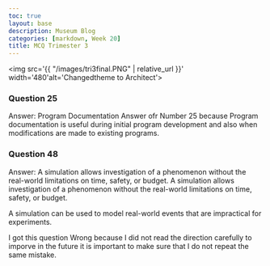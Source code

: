 ```yaml
---
toc: true
layout: base
description: Museum Blog
categories: [markdown, Week 20]
title: MCQ Trimester 3
---
```



<img src='{{ "/images/tri3final.PNG" | relative_url }}' width='480'alt='Changedtheme to Architect'>


### Question  25


Answer:
Program Documentation Answer ofr Number 25 because Program documentation is useful during initial program development and also when modifications are made to existing programs.


### Question 48

Answer:
A simulation allows investigation of a phenomenon without the real-world limitations on time, safety, or budget. A simulation allows investigation of a phenomenon without the real-world limitations on time, safety, or budget.

A simulation can be used to model real-world events that are impractical for experiments.

I got this question Wrong because I did not read the direction carefully to imporve in the future it is important to make sure that I do not repeat the same mistake.
